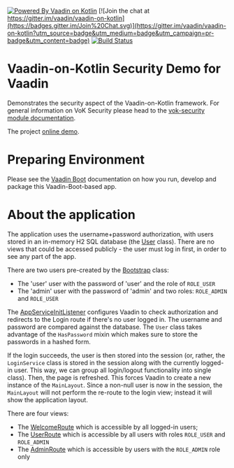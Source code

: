 [![Powered By Vaadin on Kotlin](http://vaadinonkotlin.eu/iconography/vok_badge.svg)](http://vaadinonkotlin.eu)
[![Join the chat at https://gitter.im/vaadin/vaadin-on-kotlin](https://badges.gitter.im/Join%20Chat.svg)](https://gitter.im/vaadin/vaadin-on-kotlin?utm_source=badge&utm_medium=badge&utm_campaign=pr-badge&utm_content=badge)
[![Build Status](https://github.com/mvysny/vok-security-demo/actions/workflows/gradle.yml/badge.svg)](https://github.com/mvysny/vok-security-demo/actions/workflows/gradle.yml)

# Vaadin-on-Kotlin Security Demo for Vaadin

Demonstrates the security aspect of the Vaadin-on-Kotlin framework. For general information on
VoK Security please head to the [vok-security module documentation](https://github.com/mvysny/vaadin-on-kotlin/blob/master/vok-security/README.md).

The project [online demo](https://v-herd.eu/vok-security-demo).

# Preparing Environment

Please see the [Vaadin Boot](https://github.com/mvysny/vaadin-boot#preparing-environment) documentation
on how you run, develop and package this Vaadin-Boot-based app.

# About the application

The application uses the username+password authorization, with users stored in an in-memory H2 SQL database
(the [User](src/main/kotlin/com/vaadin/securitydemo/security/User.kt) class). There are no
views that could be accessed publicly - the user must log in first, in order to see any part of the app.

There are two users pre-created by the [Bootstrap](src/main/kotlin/com/vaadin/securitydemo/Bootstrap.kt) class:

* The 'user' user with the password of 'user' and the role of `ROLE_USER`
* The 'admin' user with the password of 'admin' and two roles: `ROLE_ADMIN` and `ROLE_USER`

The [AppServiceInitListener](src/main/kotlin/com/vaadin/securitydemo/AppServiceInitListener.kt) configures
Vaadin to check authorization and redirects to the Login route if there's no user logged in.
The username and password are compared against the database. The `User` class takes advantage
of the `HasPassword`
mixin which makes sure to store the passwords in a hashed form.

If the login succeeds, the user is then stored into the session (or, rather, the `LoginService` class
is stored in the session along with the currently logged-in user. This way, we can group all
login/logout functionality into single class). Then, the page is refreshed. This forces Vaadin
to create a new instance of the `MainLayout`. Since a non-null user is now in the session, the `MainLayout`
will not perform the re-route to the login view; instead it will show the application layout.

There are four views:

* The [WelcomeRoute](src/main/kotlin/com/vaadin/securitydemo/welcome/WelcomeRoute.kt) which is accessible by all logged-in users;
* The [UserRoute](src/main/kotlin/com/vaadin/securitydemo/user/UserRoute.kt) which is accessible by all users with roles `ROLE_USER` and `ROLE_ADMIN`
* The [AdminRoute](src/main/kotlin/com/vaadin/securitydemo/admin/AdminRoute.kt) which is accessible by users with the `ROLE_ADMIN` role only
